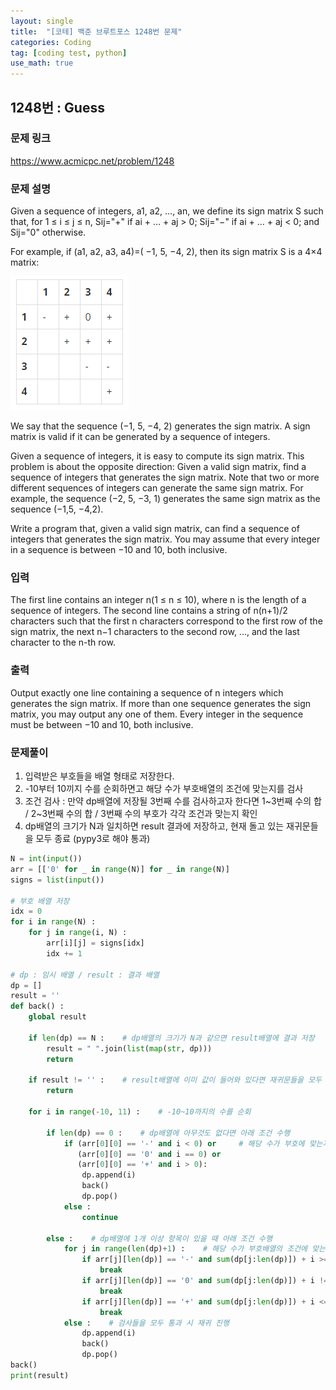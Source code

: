 ```yaml
---
layout: single
title:  "[코테] 백준 브루트포스 1248번 문제"
categories: Coding
tag: [coding test, python]
use_math: true
---
```


## 1248번 : Guess
### 문제 링크
<https://www.acmicpc.net/problem/1248>

### 문제 설명
Given a sequence of integers, a1, a2, …, an, we define its sign matrix S such that, for 1 ≤ i ≤ j ≤ n, Sij="+" if ai + … + aj > 0; Sij="−" if ai + … + aj < 0; and Sij="0" otherwise. 

For example, if (a1, a2, a3, a4)=( −1, 5, −4, 2), then its sign matrix S is a 4×4 matrix: 

![그림1](/images/20240813_1.png)

We say that the sequence (−1, 5, −4, 2) generates the sign matrix. A sign matrix is valid if it can be generated by a sequence of integers. 

Given a sequence of integers, it is easy to compute its sign matrix. This problem is about the opposite direction: Given a valid sign matrix, find a sequence of integers that generates the sign matrix. Note that two or more different sequences of integers can generate the same sign matrix. For example, the sequence (−2, 5, −3, 1) generates the same sign matrix as the sequence (−1,5, −4,2). 

Write a program that, given a valid sign matrix, can find a sequence of integers that generates the sign matrix. You may assume that every integer in a sequence is between −10 and 10, both inclusive. 

### 입력
The first line contains an integer n(1 ≤ n ≤ 10), where n is the length of a sequence of integers. The second line contains a string of n(n+1)/2 characters such that the first n characters correspond to the first row of the sign matrix, the next n−1 characters  to the second row, ..., and the last character to the n-th row. 

### 출력
Output exactly one line containing a sequence of n integers which generates the sign matrix. If more than one sequence generates the sign matrix, you may output any one of them. Every integer in the sequence must be between −10 and 10, both inclusive.

### 문제풀이
1. 입력받은 부호들을 배열 형태로 저장한다.
2. -10부터 10끼지 수를 순회하면고 해당 수가 부호배열의 조건에 맞는지를 검사
3. 조건 검사 : 만약 dp배열에 저장될 3번째 수를 검사하고자 한다면 1~3번째 수의 합 / 2~3번째 수의 합 / 3번째 수의 부호가 각각 조건과 맞는지 확인
4. dp배열의 크기가 N과 일치하면 result 결과에 저장하고, 현재 돌고 있는 재귀문들을 모두 종료 (pypy3로 해야 통과)


```python
N = int(input())
arr = [['0' for _ in range(N)] for _ in range(N)]
signs = list(input())

# 부호 배열 저장
idx = 0 
for i in range(N) : 
    for j in range(i, N) : 
        arr[i][j] = signs[idx]
        idx += 1

# dp : 임시 배열 / result : 결과 배열
dp = []
result = ''
def back() : 
    global result
    
    if len(dp) == N :    # dp배열의 크기가 N과 같으면 result배열에 결과 저장
        result = " ".join(list(map(str, dp)))
        return

    if result != '' :    # result배열에 이미 값이 들어와 있다면 재귀문들을 모두 종료
        return
        
    for i in range(-10, 11) :    # -10~10까지의 수를 순회
        
        if len(dp) == 0 :    # dp배열에 아무것도 없다면 아래 조건 수행
            if (arr[0][0] == '-' and i < 0) or     # 해당 수가 부호에 맞는지 확인
               (arr[0][0] == '0' and i == 0) or 
               (arr[0][0] == '+' and i > 0):
                dp.append(i)
                back()
                dp.pop()
            else :
                continue

        else :    # dp배열에 1개 이상 항목이 있을 때 아래 조건 수행
            for j in range(len(dp)+1) :    # 해당 수가 부호배열의 조건에 맞는지 검사
                if arr[j][len(dp)] == '-' and sum(dp[j:len(dp)]) + i >= 0 :
                    break
                if arr[j][len(dp)] == '0' and sum(dp[j:len(dp)]) + i != 0 :
                    break
                if arr[j][len(dp)] == '+' and sum(dp[j:len(dp)]) + i <= 0 :
                    break
            else :    # 검사들을 모두 통과 시 재귀 진행
                dp.append(i)
                back()
                dp.pop()  
back()
print(result)
```
